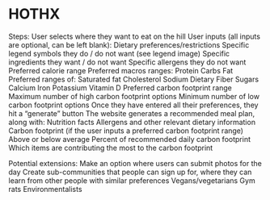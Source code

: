 # HOTHX

Steps:
    User selects where they want to eat on the hill
    User inputs (all inputs are optional, can be left blank):
        Dietary preferences/restrictions
            Specific legend symbols they do / do not want (see legend image)
            Specific ingredients they want / do not want
            Specific allergens they do not want
        Preferred calorie range
        Preferred macros ranges:
            Protein
            Carbs
            Fat
        Preferred ranges of:
            Saturated fat
            Cholesterol
            Sodium
            Dietary Fiber
            Sugars
            Calcium
            Iron
            Potassium
            Vitamin D
        Preferred carbon footprint range
            Maximum number of high carbon footprint options
            Minimum number of low carbon footprint options
        Once they have entered all their preferences, they hit a “generate” button
        The website generates a recommended meal plan, along with:
            Nutrition facts
            Allergens and other relevant dietary information
            Carbon footprint (if the user inputs a preferred carbon footprint range)
            Above or below average
            Percent of recommended daily carbon footprint
            Which items are contributing the most to the carbon footprint

Potential extensions:
    Make an option where users can submit photos for the day
    Create sub-communities that people can sign up for, where they can learn from other people with similar preferences
        Vegans/vegetarians
        Gym rats
        Environmentalists
